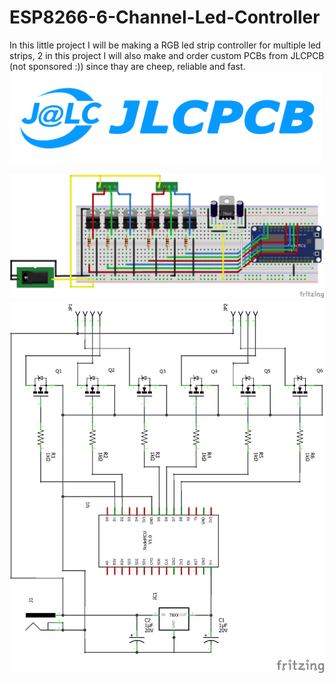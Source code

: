 # ESP8266-6-Channel-Led-Controller

In this little project I will be making a RGB led strip controller for multiple led strips, 2 in this project
I will also make and order custom PCBs from JLCPCB (not sponsored :)) since thay are cheep, reliable and fast.
<img src="img/jlcpcb.png" width="500">



<img src="img/esp8266 6 channel led controlelr_bb.png" width="700">

<img src="img/esp8266 6 channel led controlelr_schem.png" width="700">
